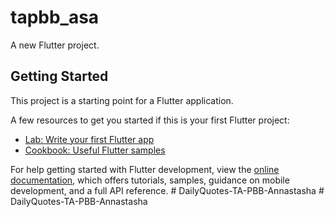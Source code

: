 # tapbb_asa

A new Flutter project.

## Getting Started

This project is a starting point for a Flutter application.

A few resources to get you started if this is your first Flutter project:

- [Lab: Write your first Flutter app](https://docs.flutter.dev/get-started/codelab)
- [Cookbook: Useful Flutter samples](https://docs.flutter.dev/cookbook)

For help getting started with Flutter development, view the
[online documentation](https://docs.flutter.dev/), which offers tutorials,
samples, guidance on mobile development, and a full API reference.
#   D a i l y Q u o t e s - T A - P B B - A n n a s t a s h a  
 #   D a i l y Q u o t e s - T A - P B B - A n n a s t a s h a  
 